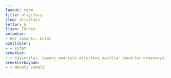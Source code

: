 ```yaml
---
layout: term
title: alışılmış
slug: alisilmis
letter: A
lisan: Türkçe
anlamlar:
- Her zamanki; mutat
ozellikler:
- - sıfat
ornekler:
- - Yayımcılar, kazanç amacıyla alışılmış yapıtlar sunarlar okuyucuya.
orneklerkaynak:
- - Necati Cumalı
---
```

